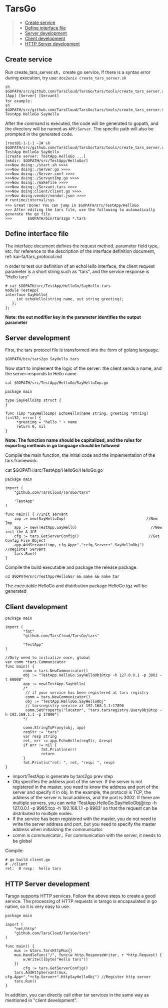 # TarsGo
> * [Create service](#chapter-1)
> * [Define interface file](#chapter-2)
> * [Server development](#chapter-3)
> * [Client development](#chapter-4)
> * [HTTP Server development](#chapter-5)

## <a id="chapter-1"></a> Create service

Run create\_tars\_server.sh，create go service, If there is a syntax error during execution, try use:
`dos2unix create_tars_server.sh`

```text
sh $GOPATH/src/github.com/TarsCloud/TarsGo/tars/tools/create_tars_server.sh [App] [Server] [Servant]
for example： 
sh $GOPATH/src/github.com/TarsCloud/TarsGo/tars/tools/create_tars_server.sh TestApp HelloGo SayHello
```

After the command is executed, the code will be generated to gopath, and the directory will be named as `APP/Server`. The specific path will also be prompted in the generated code.

```text
[root@1-1-1-1 ~]# sh $GOPATH/src/github.com/TarsCloud/TarsGo/tars/tools/create_tars_server.sh TestApp HelloGo SayHello
[create server: TestApp.HelloGo ...]
[mkdir: $GOPATH/src/TestApp/HelloGo/]
>>>Now doing:./start.sh >>>>
>>>Now doing:./Server.go >>>>
>>>Now doing:./Server.conf >>>>
>>>Now doing:./ServantImp.go >>>>
>>>Now doing:./makefile >>>>
>>>Now doing:./Servant.tars >>>>
>>>Now doing:client/client.go >>>>
>>>Now doing:vendor/vendor.json >>>>
# runtime/internal/sys
>>> Great！Done! You can jump in $GOPATH/src/TestApp/HelloGo
>>> After editing the tars file, use the following to automatically generate the go file
>>>       $GOPATH/bin/tars2go *.tars
```

## <a id="chapter-2"></a>Define interface file

The interface document defines the request method, parameter field type, etc. for reference to the description of the interface definition document, ref: kai-fa/tars_protocol.md

n order to test our definition of an echoHello interface, the client request parameter is a short string such as "tars", and the service response is "Hello tars"

```text
# cat $GOPATH/src/TestApp/HelloGo/SayHello.tars 
module TestApp{
interface SayHello{
     int echoHello(string name, out string greeting); 
   };
};
```

**Note: the out modifier key in the parameter identifies the output parameter**

## <a id="chapter-3"></a>Server development

First, the tars protocol file is transformed into the form of golang language.

```text
$GOPATH/bin/tars2go SayHello.tars
```

Now start to implement the logic of the server: the client sends a name, and the server responds to Hello name.

```text
cat $GOPATH/src/TestApp/HelloGo/SayHelloImp.go
```

```text
package main

type SayHelloImp struct {
}

func (imp *SayHelloImp) EchoHello(name string, greeting *string) (int32, error) {
     *greeting = "hello " + name
     return 0, nil
}
```

**Note: The function name should be capitalized, and the rules for exporting methods in go language should be followed**

Compile the main function, the initial code and the implementation of the tars framework.

cat $GOPATH/src/TestApp/HelloGo/HelloGo.go

```text
package main

import (
	"github.com/TarsCloud/TarsGo/tars"

	"TestApp"
)

func main() { //Init servant
	imp := new(SayHelloImp)                                    //New Imp
	app := new(TestApp.SayHello)                                 //New init the A JCE
	cfg := tars.GetServerConfig()                               //Get Config File Object
	app.AddServant(imp, cfg.App+"."+cfg.Server+".SayHelloObj") //Register Servant
	tars.Run()
}
```

Compile the build executable and package the release package.

```text
cd $GOPATH/src/TestApp/HelloGo/ && make && make tar
```

The executable HelloGo and distribution package HelloGo.tgz will be generated

## <a id="chapter-4"></a>Client development

```text
package main

import (
        "fmt"
        "github.com/TarsCloud/TarsGo/tars"

        "TestApp"
)

//Only need to initialize once, global
var comm *tars.Communicator
func main() {
        comm = tars.NewCommunicator()
        obj := "TestApp.HelloGo.SayHelloObj@tcp -h 127.0.0.1 -p 3002 -t 60000"
        app := new(TestApp.SayHello)
        /*
         // if your service has been registered at tars registry
         comm = tars.NewCommunicator()
         obj := "TestApp.HelloGo.SayHelloObj"
         // tarsregistry service at 192.168.1.1:17890 
         comm.SetProperty("locator", "tars.tarsregistry.QueryObj@tcp -h 192.168.1.1 -p 17890")
        */
    
        comm.StringToProxy(obj, app)
        reqStr := "tars"
        var resp string
        ret, err := app.EchoHello(reqStr, &resp)
        if err != nil {
                fmt.Println(err)
                return
        }
        fmt.Println("ret: ", ret, "resp: ", resp)
}
```

* import/TestApp is generate by tars2go prev step
* Obj specifies the address port of the server. If the server is not registered in the master, you need to know the address and port of the server and specify it in obj. In the example, the protocol is TCP, the address of the server is local address, and the port is 3002. If there are multiple servers, you can write 'TestApp.HelloGo.SayHelloObj@tcp -h 127.0.0.1 -p 9985:tcp -h 192.168.1.1 -p 9983' so that the request can be distributed to multiple nodes.
* If the service has been registered with the master, you do not need to write the server address and port, but you need to specify the master address when initializing the communicator. 
* comm is communicator，For communication with the server, it needs to be global


Compile:

```text
# go build client.go
# ./client
ret:  0 resp:  hello tars 
```

## <a id="chapter-5"></a>HTTP Server development

Tarsgo supports HTTP services. Follow the above steps to create a good service. The processing of HTTP requests in tarsgo is encapsulated in go native, so it is very easy to use.

```text
package main

import (
	"net/http"
	"github.com/TarsCloud/TarsGo/tars"
)

func main() {
	mux := &tars.TarsHttpMux{}
	mux.HandleFunc("/", func(w http.ResponseWriter, r *http.Request) {
		w.Write([]byte("Hello tars"))
	})
        cfg := tars.GetServerConfig()
	tars.AddHttpServant(mux, cfg.App+"."+cfg.Server+".HttpSayHelloObj") //Register http server
	tars.Run()
}
```

In addition, you can directly call other tar services in the same way as mentioned in "client development".




